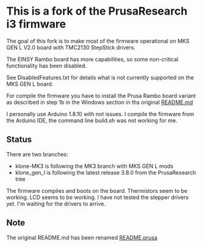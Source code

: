 This is a fork of the PrusaResearch i3 firmware
===

The goal of this fork is to make most of the firmware operational on MKS GEN L V2.0 board with TMC2130 StepStick drivers.

The EINSY Rambo board has more capabilities, so some non-critical functionality has been disabled.

See DisabledFeatures.txt for details what is not currently supported on the MKS GEN L board.

For compile the firmware you have to install the Prusa Rambo board variant as described in step 1b in the Windows section in ths original [README.md](https://github.com/prusa3d/Prusa-Firmware#using-linux-subsystem-under-windows-10-64-bit)

I personally use Arduino 1.8.10 with not issues. I compile the firmware from the Arduino IDE, the command line build.sh was not working for me.

Status
---
There are two branches:
 - klone-MK3 is following the MK3 branch with MKS GEN L mods
 - klone_gen_l is following the latest release 3.8.0 from the PrusaResearch tree

The firmware compiles and boots on the board. Thermistors seem to be working. LCD seems to be working. I have not tested the stepper drivers yet. I'm waiting for the drivers to arrive.

Note
---
The original README.md has been renamed [README.prusa](README.prusa)
